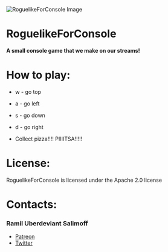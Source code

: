 ![RoguelikeForConsole Image](https://repository-images.githubusercontent.com/253858907/e4ee1e80-8049-11ea-959c-08fcb8089643)

# RoguelikeForConsole
**A small console game that we make on our streams!**

# How to play:

* w - go top
* a - go left
* s - go down
* d - go right

* Collect pizza!!!! PIIIITSA!!!!!

# License:

RoguelikeForConsole is licensed under the Apache 2.0 license

# Contacts:

### Ramil Uberdeviant Salimoff

* [Patreon](https://www.patreon.com/user?u=32639039)
* [Twitter](https://twitter.com/mruberdeviant)
